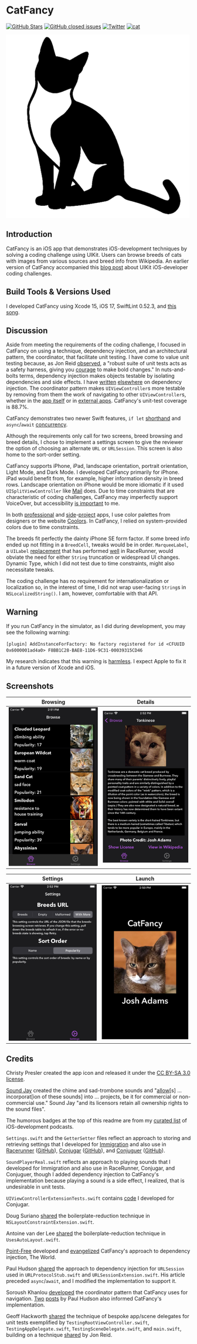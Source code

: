 CatFancy
===========

[![GitHub Stars](https://img.shields.io/github/stars/badges/shields.svg?style=social&label=Star)]()
[![GitHub closed issues](https://img.shields.io/github/issues-closed/badges/shields.svg)]()
[![Twitter](https://img.shields.io/badge/twitter-@vermont42-blue.svg?style=flat)](http://twitter.com/vermont42)
[![cat](https://img.shields.io/badge/cat-friendly-blue.svg)](https://twitter.com/vermont42/status/784504585243078656)

<a href="url"><img src="CatFancy/Assets/Assets.xcassets/AppIcon.appiconset/icon.png" height="500"></a>
<br />

## Introduction

CatFancy is an iOS app that demonstrates iOS-development techniques by solving a coding challenge using UIKit. Users can browse breeds of cats with images from various sources and breed info from Wikipedia. An earlier version of CatFancy accompanied this [blog post](https://racecondition.software/blog/challenges/) about UIKit iOS-developer coding challenges.

## Build Tools & Versions Used

I developed CatFancy using Xcode 15, iOS 17, SwiftLint 0.52.3, and [this song](https://www.youtube.com/watch?v=e4ItJXUKk50).

## Discussion

Aside from meeting the requirements of the coding challenge, I focused in CatFancy on using a technique, dependency injection, and an architectural pattern, the coordinator, that facilitate unit testing. I have come to value unit testing because, as Jon Reid [observed](https://qualitycoding.org), a "robust suite of unit tests acts as a safety harness, giving you [courage](https://www.theverge.com/2016/9/7/12838024/apple-iphone-7-plus-headphone-jack-removal-courage) to make bold changes." In nuts-and-bolts terms, dependency injection makes objects testable by isolating dependencies and side effects. I have [written](https://racecondition.software/blog/dependency-injection/) [elsewhere](https://racecondition.software/blog/unit-testing/) on dependency injection. The coordinator pattern makes `UIViewController`s more testable by removing from them the work of navigating to other `UIViewController`s, whether in the [app itself](CatFancy/Navigation/BrowseBreedsDelegate.swift) or in [external apps](CatFancy/Navigation/BreedDelegate.swift). CatFancy's unit-test coverage is 88.7%.

CatFancy demonstrates two newer Swift features, `if let` [shorthand](https://github.com/apple/swift-evolution/blob/main/proposals/0345-if-let-shorthand.md) and `async`/`await` [concurrency](https://github.com/apple/swift-evolution/blob/main/proposals/0296-async-await.md).

Although the requirements only call for two screens, breed browsing and breed details, I chose to implement a settings screen to give the reviewer the option of choosing an alternate `URL` or `URLSession`. This screen is also home to the sort-order setting.

CatFancy supports iPhone, iPad, landscape orientation, portrait orientation, Light Mode, and Dark Mode. I developed CatFancy primarily for iPhone. iPad would benefit from, for example, higher information density in breed rows. Landscape orientation on iPhone would be more idiomatic if it used `UISplitViewController` like [Mail](https://apps.apple.com/us/app/mail/id1108187098) does. Due to time constraints that are characteristic of coding challenges, CatFancy may imperfectly support VoiceOver, but accessibility [is important](https://github.com/vermont42/Conjuguer/commit/7d93d1459a085bb498cf9a7e4f3680f2d7e08839) to me.

In both [profes](https://apps.apple.com/us/app/capital-one-mobile/id407558537)[sional](https://itunes.apple.com/us/app/sfo-taxiq/id1096206222) and [side](https://github.com/vermont42/RaceRunner/blob/master/RaceRunner/UiConstants.swift)-[project](https://github.com/vermont42/Conjugar/blob/master/Conjugar/Colors.swift) apps, I use color palettes from designers or the website [Coolors](https://coolors.co). In CatFancy, I relied on system-provided colors due to time constraints.

The breeds fit perfectly the dainty iPhone SE form factor. If some breed info ended up not fitting in a `BreedCell`, tweaks would be in order. `MarqueeLabel`, a `UILabel` [replacement](https://github.com/cbpowell/MarqueeLabel) that has performed [well](https://github.com/vermont42/RaceRunner/blob/master/RaceRunner/RunDetailsVC.swift#L29) in RaceRunner, would obviate the need for either `String` truncation or widespread UI changes. Dynamic Type, which I did not test due to time constraints, might also necessitate tweaks.

The coding challenge has no requirement for internationalization or localization so, in the interest of time, I did not wrap user-facing `String`s in `NSLocalizedString()`. I am, however, comfortable with that API.

## Warning

If you run CatFancy in the simulator, as I did during development, you may see the following warning:

`[plugin] AddInstanceForFactory: No factory registered for id <CFUUID 0x6000001ad4a0> F8BB1C28-BAE8-11D6-9C31-00039315CD46`

My research indicates that this warning is [harmless](https://en.wikipedia.org/wiki/Mostly_Harmless). I expect Apple to fix it in a future version of Xcode and iOS.

## Screenshots

| Browsing | Details |
| -------- | ------- |
| ![](img/browse.png) | ![](img/details.png) |

| Settings | Launch |
| -------- | ------- |
| ![](img/settings.png) | ![](img/launch.png) |

## Credits

Christy Presler created the app icon and released it under the [CC BY-SA 3.0 license](https://creativecommons.org/licenses/by-sa/3.0/).

[Sound Jay](https://www.soundjay.com) created the chime and sad-trombone sounds and "[allow](https://www.soundjay.com/tos.html)[s] ... incorporat[ion of these sounds] into ... projects, be it for commercial or non-commercial use." Sound Jay "and its licensors retain all ownership rights to the sound files".

The humorous badges at the top of this readme are from my [curated list](https://github.com/vermont42/Podcasts) of iOS-development podcasts.

`Settings.swift` and the `GetterSetter` files reflect an approach to storing and retrieving settings that I developed for [Immigration](https://itunes.apple.com/us/app/immigration/id777319358) and also use in [Racerunner](https://itunes.apple.com/us/app/racerunner-run-tracking-app/id1065017082) ([GitHub](https://github.com/vermont42/RaceRunner)), [Conjugar](https://itunes.apple.com/us/app/conjugar/id1236500467) ([GitHub](https://github.com/vermont42/Conjugar/)), and [Conjuguer](https://apps.apple.com/us/app/conjuguer/id1588624373) ([GitHub](https://github.com/vermont42/Conjuguer)).

`SoundPlayerReal.swift` reflects an approach to playing sounds that I developed for Immigration and also use in RaceRunner, Conjugar, and Conjuguer, though I added dependency injection to CatFancy's implementation because playing a sound is a side effect, I realized, that is undesirable in unit tests.

`UIViewControllerExtensionTests.swift` contains [code](https://github.com/vermont42/Conjugar/blob/master/ConjugarTests/Utils/UIViewControllerExtensionsTests.swift) I developed for Conjugar.

Doug Suriano [shared](https://youtu.be/DmpoiN-SVds) the boilerplate-reduction technique in `NSLayoutConstraintExtension.swift`.

Antoine van der Lee [shared](https://www.avanderlee.com/swift/auto-layout-programmatically/) the boilerplate-reduction technique in `UsesAutoLayout.swift`.

[Point-Free](https://www.pointfree.co/) developed and [evangelized](https://www.pointfree.co/blog/posts/21-how-to-control-the-world) CatFancy's approach to dependency injection, The World.

Paul Hudson [shared](https://www.hackingwithswift.com/articles/153/how-to-test-ios-networking-code-the-easy-way) the approach to dependency injection for `URLSession` used in `URLProtocolStub.swift` and `URLSessionExtension.swift`. His article preceded `async`/`await`, and I modified the implementation to support it.

Soroush Khanlou [developed](http://khanlou.com/2015/01/the-coordinator/) the coordinator pattern that CatFancy uses for navigation. [Two](https://www.hackingwithswift.com/articles/71/how-to-use-the-coordinator-pattern-in-ios-apps) [posts](https://www.hackingwithswift.com/articles/175/advanced-coordinator-pattern-tutorial-ios) by Paul Hudson also informed CatFancy's implementation.

Geoff Hackworth [shared](https://medium.com/@hacknicity/how-to-switch-your-ios-app-and-scene-delegates-for-improved-testing-9746279378c3) the technique of bespoke app/scene delegates for unit tests exemplified by `TestingRootViewController.swift`, `TestingAppDelegate.swift`,  `TestingSceneDelegate.swift`, and `main.swift`, building on a technique [shared](https://qualitycoding.org/ios-app-delegate-testing/) by Jon Reid.